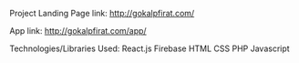 Project Landing Page link: http://gokalpfirat.com/

App link: http://gokalpfirat.com/app/

Technologies/Libraries Used:
React.js
Firebase
HTML
CSS
PHP
Javascript
